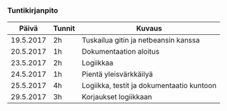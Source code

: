 ### Tuntikirjanpito
Päivä | Tunnit | Kuvaus
--------------- | ----- | ------
19.5.2017 | 2h | Tuskailua gitin ja netbeansin kanssa
20.5.2017 | 1h | Dokumentaation aloitus
23.5.2017 | 2h | Logiikkaa
24.5.2017 | 1h | Pientä yleisvärkkäilyä
25.5.2017 | 4h | Logiikka, testit ja dokumentaatio kuntoon
29.5.2017 | 3h | Korjaukset logiikkaan
